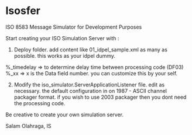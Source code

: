 # Isosfer
ISO 8583 Message Simulator for Development Purposes


Start creating your ISO Simulation Server with :

1. Deploy folder.
add content like 01_idpel_sample.xml as many as possible.
this works as your idpel dummy.

%_timedelay => to determine delay time between processing code (DF03)
%_xx => x is the Data field number. you can customize this by your self.

2. Modify the iso_simulator.ServerApplicationListener file.
edit as necessary.
the default configuration in on 1987 - ASCII channel packager format.
if you wish to use 2003 packager then you dont need the processing code.

Be creative to create your own simulation server.

Salam Olahraga,
IS
